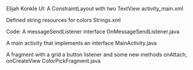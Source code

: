 Elijah Konkle
UI: A ConstraintLayout with two TextView
activity_main.xml

Defined string resources for colors
Strings.xml

Code:
A messageSendListener interface 
OnMessageSendListener.java

A main activity that implements an interface
MainActivity.java

A fragment with a grid a button listener and some new methods onAttach, onCreateView
ColorPickFragment.java